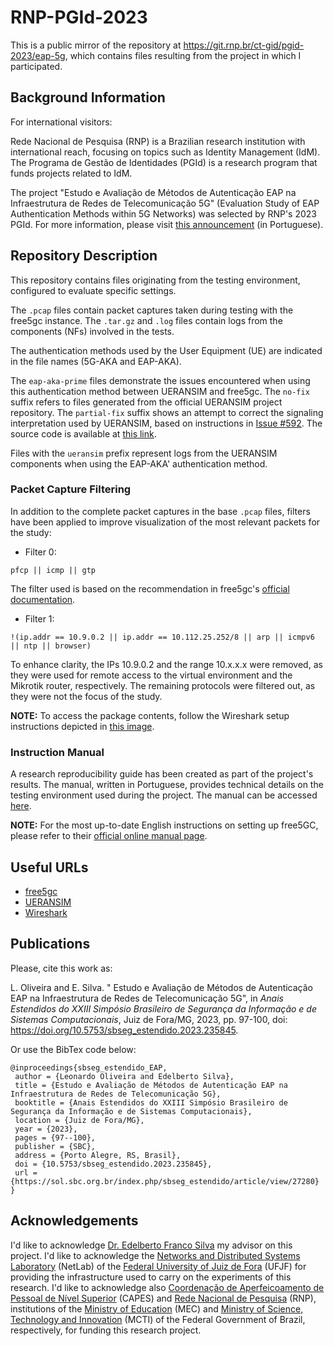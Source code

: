 # RNP-PGId-2023

This is a public mirror of the repository at https://git.rnp.br/ct-gid/pgid-2023/eap-5g, which contains files resulting from the project in which I participated.

## Background Information

For international visitors:

Rede Nacional de Pesquisa (RNP) is a Brazilian research institution with international reach, focusing on topics such as Identity Management (IdM). The Programa de Gestão de Identidades (PGId) is a research program that funds projects related to IdM.

The project "Estudo e Avaliação de Métodos de Autenticação EAP na Infraestrutura de Redes de Telecomunicação 5G" (Evaluation Study of EAP Authentication Methods within 5G Networks) was selected by RNP's 2023 PGId. For more information, please visit [this announcement](https://www.rnp.br/noticias/projetos-escolhidos-para-o-programa-de-gestao-de-identidade-2023-sao-divulgados) (in Portuguese).

## Repository Description

This repository contains files originating from the testing environment, configured to evaluate specific settings.

The `.pcap` files contain packet captures taken during testing with the free5gc instance. The `.tar.gz` and `.log` files contain logs from the components (NFs) involved in the tests.

The authentication methods used by the User Equipment (UE) are indicated in the file names (5G-AKA and EAP-AKA).

The `eap-aka-prime` files demonstrate the issues encountered when using this authentication method between UERANSIM and free5gc. The `no-fix` suffix refers to files generated from the official UERANSIM project repository. The `partial-fix` suffix shows an attempt to correct the signaling interpretation used by UERANSIM, based on instructions in [Issue #592](https://github.com/aligungr/UERANSIM/issues/592). The source code is available at [this link](https://github.com/oliveiraleo/UERANSIM/tree/aka-prime-PGId-2023).

Files with the `ueransim` prefix represent logs from the UERANSIM components when using the EAP-AKA' authentication method.

### Packet Capture Filtering

In addition to the complete packet captures in the base `.pcap` files, filters have been applied to improve visualization of the most relevant packets for the study:

- Filter 0: 

`pfcp || icmp || gtp`

The filter used is based on the recommendation in free5gc's [official documentation](https://free5gc.org/guide/4-test-free5gc/).

- Filter 1:

`!(ip.addr == 10.9.0.2 || ip.addr == 10.112.25.252/8 || arp || icmpv6 || ntp || browser)`

To enhance clarity, the IPs 10.9.0.2 and the range 10.x.x.x were removed, as they were used for remote access to the virtual environment and the Mikrotik router, respectively. The remaining protocols were filtered out, as they were not the focus of the study.

**NOTE:** To access the package contents, follow the Wireshark setup instructions depicted in [this image](./docs/wireshark-decode-config-5g-aka.png).

### Instruction Manual

A research reproducibility guide has been created as part of the project's results. The manual, written in Portuguese, provides technical details on the testing environment used during the project. The manual can be accessed [here](./docs/Manual_de_Instrucoes_Core_5G.pdf).

**NOTE:** For the most up-to-date English instructions on setting up free5GC, please refer to their [official online manual page](https://free5gc.org/guide/).

## Useful URLs

- [free5gc](https://free5gc.org/)
- [UERANSIM](https://github.com/aligungr/UERANSIM)
- [Wireshark](https://www.wireshark.org/)

## Publications

Please, cite this work as:

L. Oliveira and E. Silva. " Estudo e Avaliação de Métodos de Autenticação EAP na Infraestrutura de Redes de Telecomunicação 5G", in *Anais Estendidos do XXIII Simpósio Brasileiro de Segurança da Informação e de Sistemas Computacionais*, Juiz de Fora/MG, 2023, pp. 97-100, doi: https://doi.org/10.5753/sbseg_estendido.2023.235845.

Or use the BibTex code below:
```
@inproceedings{sbseg_estendido_EAP,
 author = {Leonardo Oliveira and Edelberto Silva},
 title = {Estudo e Avaliação de Métodos de Autenticação EAP na Infraestrutura de Redes de Telecomunicação 5G},
 booktitle = {Anais Estendidos do XXIII Simpósio Brasileiro de Segurança da Informação e de Sistemas Computacionais},
 location = {Juiz de Fora/MG},
 year = {2023},
 pages = {97--100},
 publisher = {SBC},
 address = {Porto Alegre, RS, Brasil},
 doi = {10.5753/sbseg_estendido.2023.235845},
 url = {https://sol.sbc.org.br/index.php/sbseg_estendido/article/view/27280}
}
```

## Acknowledgements

I'd like to acknowledge [Dr. Edelberto Franco Silva](https://sites.google.com/a/ice.ufjf.br/edelbertofranco/) my advisor on this project. I'd like to acknowledge the [Networks and Distributed Systems Laboratory](http://netlab.ice.ufjf.br/) (NetLab) of the [Federal University of Juiz de Fora](https://ufjf.br/) (UFJF) for providing the infrastructure used to carry on the experiments of this research. I'd like to acknowledge also [Coordenação de Aperfeicoamento de Pessoal de Nível Superior](https://www.gov.br/capes/) (CAPES) and [Rede Nacional de Pesquisa](https://www.rnp.br/) (RNP), institutions of the [Ministry of Education](https://en.wikipedia.org/wiki/Ministry_of_Education_(Brazil)) (MEC) and [Ministry of Science, Technology and Innovation](https://en.wikipedia.org/wiki/Ministry_of_Science,_Technology_and_Innovation_(Brazil)) (MCTI) of the Federal Government of Brazil, respectively, for funding this research project.
